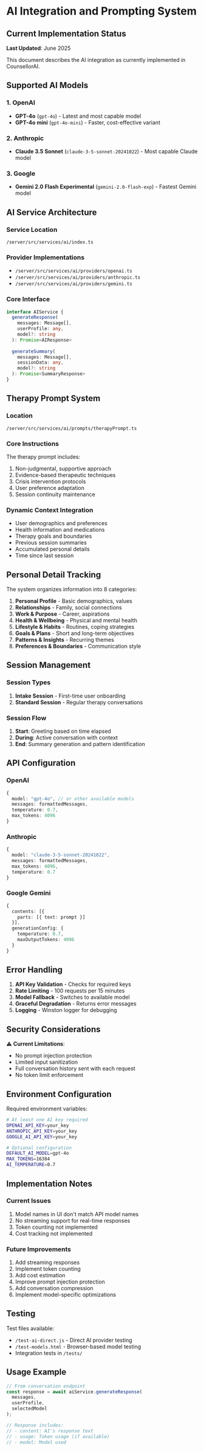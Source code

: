 # AI Integration and Prompting System

## Current Implementation Status

**Last Updated**: June 2025

This document describes the AI integration as currently implemented in CounsellorAI.

## Supported AI Models

### 1. OpenAI
- **GPT-4o** (`gpt-4o`) - Latest and most capable model
- **GPT-4o mini** (`gpt-4o-mini`) - Faster, cost-effective variant

### 2. Anthropic
- **Claude 3.5 Sonnet** (`claude-3-5-sonnet-20241022`) - Most capable Claude model

### 3. Google
- **Gemini 2.0 Flash Experimental** (`gemini-2.0-flash-exp`) - Fastest Gemini model

## AI Service Architecture

### Service Location
`/server/src/services/ai/index.ts`

### Provider Implementations
- `/server/src/services/ai/providers/openai.ts`
- `/server/src/services/ai/providers/anthropic.ts`
- `/server/src/services/ai/providers/gemini.ts`

### Core Interface
```typescript
interface AIService {
  generateResponse(
    messages: Message[],
    userProfile: any,
    model?: string
  ): Promise<AIResponse>
  
  generateSummary(
    messages: Message[],
    sessionData: any,
    model?: string
  ): Promise<SummaryResponse>
}
```

## Therapy Prompt System

### Location
`/server/src/services/ai/prompts/therapyPrompt.ts`

### Core Instructions
The therapy prompt includes:
1. Non-judgmental, supportive approach
2. Evidence-based therapeutic techniques
3. Crisis intervention protocols
4. User preference adaptation
5. Session continuity maintenance

### Dynamic Context Integration
- User demographics and preferences
- Health information and medications
- Therapy goals and boundaries
- Previous session summaries
- Accumulated personal details
- Time since last session

## Personal Detail Tracking

The system organizes information into 8 categories:
1. **Personal Profile** - Basic demographics, values
2. **Relationships** - Family, social connections
3. **Work & Purpose** - Career, aspirations
4. **Health & Wellbeing** - Physical and mental health
5. **Lifestyle & Habits** - Routines, coping strategies
6. **Goals & Plans** - Short and long-term objectives
7. **Patterns & Insights** - Recurring themes
8. **Preferences & Boundaries** - Communication style

## Session Management

### Session Types
1. **Intake Session** - First-time user onboarding
2. **Standard Session** - Regular therapy conversations

### Session Flow
1. **Start**: Greeting based on time elapsed
2. **During**: Active conversation with context
3. **End**: Summary generation and pattern identification

## API Configuration

### OpenAI
```typescript
{
  model: "gpt-4o", // or other available models
  messages: formattedMessages,
  temperature: 0.7,
  max_tokens: 4096
}
```

### Anthropic
```typescript
{
  model: "claude-3-5-sonnet-20241022",
  messages: formattedMessages,
  max_tokens: 4096,
  temperature: 0.7
}
```

### Google Gemini
```typescript
{
  contents: [{
    parts: [{ text: prompt }]
  }],
  generationConfig: {
    temperature: 0.7,
    maxOutputTokens: 4096
  }
}
```

## Error Handling

1. **API Key Validation** - Checks for required keys
2. **Rate Limiting** - 100 requests per 15 minutes
3. **Model Fallback** - Switches to available model
4. **Graceful Degradation** - Returns error messages
5. **Logging** - Winston logger for debugging

## Security Considerations

⚠️ **Current Limitations**:
- No prompt injection protection
- Limited input sanitization
- Full conversation history sent with each request
- No token limit enforcement

## Environment Configuration

Required environment variables:
```bash
# At least one AI key required
OPENAI_API_KEY=your_key
ANTHROPIC_API_KEY=your_key
GOOGLE_AI_API_KEY=your_key

# Optional configuration
DEFAULT_AI_MODEL=gpt-4o
MAX_TOKENS=16384
AI_TEMPERATURE=0.7
```

## Implementation Notes

### Current Issues
1. Model names in UI don't match API model names
2. No streaming support for real-time responses
3. Token counting not implemented
4. Cost tracking not implemented

### Future Improvements
1. Add streaming responses
2. Implement token counting
3. Add cost estimation
4. Improve prompt injection protection
5. Add conversation compression
6. Implement model-specific optimizations

## Testing

Test files available:
- `/test-ai-direct.js` - Direct AI provider testing
- `/test-models.html` - Browser-based model testing
- Integration tests in `/tests/`

## Usage Example

```javascript
// From conversation endpoint
const response = await aiService.generateResponse(
  messages,
  userProfile,
  selectedModel
);

// Response includes:
// - content: AI's response text
// - usage: Token usage (if available)
// - model: Model used
```